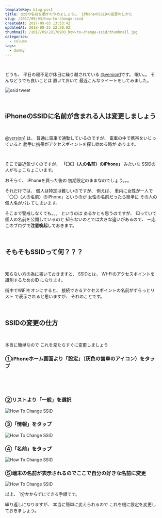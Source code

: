 ```yaml
---
templateKey: blog-post
title: 自分の名前を晒すのやめましょう。。 iPhoneのSSIDの変更のしかた
slug: /2017/09/03/how-to-change-ssid
createdAt: 2017-09-03 13:53:42
updatedAt: 2018-08-25 22:20:02
thumbnail: /2017/09/20170903_how-to-change-ssid/thumbnail.jpg
categories:
  - column
tags:
  - dummy
---
```


&nbsp;

どうも、
平日の寝不足が休日に繰り越されている
<a href="https://twitter.com/version1_2017">@version1</a>です。
眠い。。
そんなどうでも良いことは
置いておいて
最近こんなツイートをしてみました。

<img class="post-image" src="https://statics.ver-1-0.net/uploads/2017/09/20170903_how-to-change-ssid/ssid-tweet.png" alt="ssid tweet"/>

&nbsp;
<h2 class="chapter">iPhoneのSSIDに名前が含まれる人は変更しましょう</h2>
&nbsp;

<a href="https://twitter.com/version1_2017">@version1</a>
は、
普通に電車で通勤しているのですが、
電車の中で携帯をいじっていると
勝手に携帯がアクセスポイントを探し始める時が
あります。

&nbsp;

そこで最近気づくのですが、
**「〇〇（人の名前）のiPhone」**
みたいな
SSIDの人がちょこちょこいます。

おそらく、
iPhoneを買った後の
初期設定のままなのでしょう。。。

それだけでは、
個人は特定は難しいのですが、
例えば、
車内に女性が一人で「〇〇（人の名前）のiPhone」というのが
女性の名前だったら簡単に
その人の個人名がバレてしまいます。

そこまで警戒しなくても。。。
というのは
あるかとも思うのですが、
知っていて個人の名前を公開しているのと
知らないのとでは大きな違いがあるので、
一応このブログで<strong>注意喚起</strong>しておきます。

&nbsp;
<h2 class="chapter">そもそもSSIDって何？？？</h2>
&nbsp;

知らない方の為に書いておきますと、
SSIDとは、
WI-FIのアクセスポイントを識別するためのID
になります。

街中でWiFiをオンにすると、
接続できるアクセスポイントの名前がずらっとリスト
で表示されると思いますが、
それのことです。

&nbsp;
<h2 class="chapter">SSIDの変更の仕方</h2>
&nbsp;

本当に簡単なので
これを見たらすぐに変更しましょう
<h3>①iPhoneホーム画面より「設定」（灰色の歯車のアイコン）をタップ</h3>
&nbsp;

&nbsp;
### ②リストより「一般」を選択

<img class="post-image" src="https://statics.ver-1-0.net/uploads/2017/09/20170903_how-to-change-ssid/change-ssid-1.png" alt="How To Change SSID"/>

### ③「情報」をタップ

<img class="post-image" src="https://statics.ver-1-0.net/uploads/2017/09/20170903_how-to-change-ssid/change-ssid-2.png" alt="How To Change SSID"/>

### ④「名前」をタップ

<img class="post-image" src="https://statics.ver-1-0.net/uploads/2017/09/20170903_how-to-change-ssid/change-ssid-3.png" alt="How To Change SSID"/>

### ⑤端末の名前が表示されるのでここで自分の好きな名前に変更

<img class="post-image" src="https://statics.ver-1-0.net/uploads/2017/09/20170903_how-to-change-ssid/change-ssid-4.png" alt="How To Change SSID"/>

以上、
1分かからずにできる手順です。

繰り返しになりますが、
本当に簡単に変えられるので
これを機に設定を変更しておきましょう。
